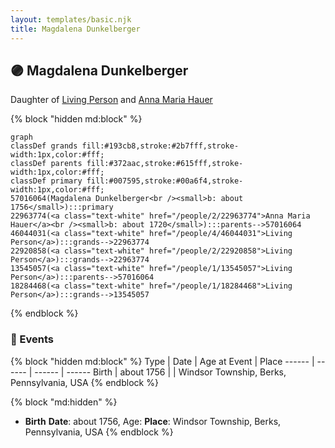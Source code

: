 ```yaml
---
layout: templates/basic.njk
title: Magdalena Dunkelberger
---
```

## 🟣 Magdalena Dunkelberger

Daughter of [Living Person](/people/1/13545057) and [Anna Maria Hauer](/people/2/22963774)

{% block "hidden md:block" %}
```mermaid
graph
classDef grands fill:#193cb8,stroke:#2b7fff,stroke-width:1px,color:#fff;
classDef parents fill:#372aac,stroke:#615fff,stroke-width:1px,color:#fff;
classDef primary fill:#007595,stroke:#00a6f4,stroke-width:1px,color:#fff;
57016064(Magdalena Dunkelberger<br /><small>b: about 1756</small>):::primary
22963774(<a class="text-white" href="/people/2/22963774">Anna Maria Hauer</a><br /><small>b: about 1720</small>):::parents-->57016064
46044031(<a class="text-white" href="/people/4/46044031">Living Person</a>):::grands-->22963774
22920858(<a class="text-white" href="/people/2/22920858">Living Person</a>):::grands-->22963774
13545057(<a class="text-white" href="/people/1/13545057">Living Person</a>):::parents-->57016064
18284468(<a class="text-white" href="/people/1/18284468">Living Person</a>):::grands-->13545057
```
{% endblock %}

### 📆 Events

{% block "hidden md:block" %}
Type | Date | Age at Event | Place
------ | ------ | ------ | ------
Birth | about 1756 |  | Windsor Township, Berks, Pennsylvania, USA
{% endblock %}

{% block "md:hidden" %}
- **Birth**
**Date**: about 1756, Age:
**Place**: Windsor Township, Berks, Pennsylvania, USA
{% endblock %}
